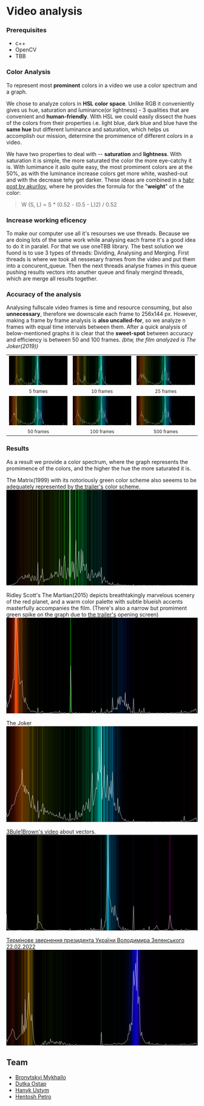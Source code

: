 # Video analysis

### Prerequisites
- c++
- OpenCV
- TBB

### Color Analysis
To represent most **prominent** colors in a video we use a color spectrum and a graph. 

We chose to analyze colors in **HSL** **color** **space**. Unlike RGB it conveniently gives us hue, saturation and luminance(or lightness) - 3 qualities that are convenient and **human-friendly**. With HSL we could easily dissect the hues of the colors from their properties i.e. light blue, dark blue and blue have the **same hue** but different luminance and saturation, which helps us accomplish our mission, determine the promimence of different colors in a video. 

We have two properties to deal with -- **saturation** and **lightness**. With saturation it is simple, the more saturated the color the more eye-catchy it is. With lumimance it aslo quite easy, the most promiment colors are at the 50%, as with the luminance increase colors get more white, washed-out and with the decrease tehy get darker. These ideas are combined in a [habr post by akurilov](https://habr.com/ru/post/524978/), where he provides the formula for the "**weight**" of the color:
> W (S, L) = S * (0.52 - (0.5 - L)2) / 0.52

### Increase working eficency
To make our computer use all it's resourses we use threads. Because we are doing lots of the same work while analysing each frame it's a good idea to do it in paralel. For that we use oneTBB library. The best solution we fuond is to use 3 types of threads: Dividing, Analysing and Merging. First threads is where we took all nessesary frames from the video and put them into a concurent_queue. Then the next threads analyse frames in this queue pushing results vectors into anuther queue and finaly mergind threads, which are merge all results together. 

### Accuracy of the analysis
Analysing fullscale video frames is time and resource consuming, but also **unnecessary**, therefore we downscale each frame to 256x144 px. However, making a frame by frame analysis is **also uncalled-for**, so we analyze n frames with equal time intervals between them. After a quick analysis of below-mentioned graphs it is clear that the **sweet-spot** between accuracy and efficiency is between 50 and 100 frames. *(btw, the film analyzed is The Joker(2019))*
<table align="center">
  <tr>
    <td align="center"><img src="https://github.com/UstymHanyk/VideoAnalyzer/blob/master/samples/joker_5.png" width="250px;" alt=""/><br /><sub>5 frames</sub></td>
    <td align="center"><img src="https://github.com/UstymHanyk/VideoAnalyzer/blob/master/samples/joker_10.png" width="250px;" alt=""/><br /><sub>10 frames</sub></td>
	<td align="center"><img src="https://github.com/UstymHanyk/VideoAnalyzer/blob/master/samples/joker_25.png" width="250px;" alt=""/><br /><sub>25 frames</sub></td>
  </tr>
<tr>
    <td align="center"><img src="https://github.com/UstymHanyk/VideoAnalyzer/blob/master/samples/joker_50.png" width="250px;" alt=""/><br /><sub>50 frames</sub></td>
    <td align="center"><img src="https://github.com/UstymHanyk/VideoAnalyzer/blob/master/samples/joker_100.png" width="250px;" alt=""/><br /><sub>100 frames</sub></td>
	<td align="center"><img src="https://github.com/UstymHanyk/VideoAnalyzer/blob/master/samples/joker_500.png" width="250px;" alt=""/><br /><sub>500 frames</sub></td>
  </tr>
</table>


### Results
As a result we provide a color spectrum, where the graph represents the promimence of the colors, and the higher the hue the more saturated it is.



The Matrix(1999) with its notoriously green color scheme also seeems to be adequately represented by [the trailer's](https://www.youtube.com/watch?v=m8e-FF8MsqU) color scheme.
![The Matrix](samples/matrix_colors.png)

Ridley Scott's The Martian(2015) depicts breathtakingly marvelous scenery of the red planet, and a warm color palette with subtle blueish accents masterfully accompanies the film. (There's also a narrow but promiment green spike on the graph due to [the trailer's](https://www.youtube.com/watch?v=ej3ioOneTy8&t=97s) opening screen)
![The Martian](samples/martian_colors.png)

The Joker
![The Joker](samples/joker_colors.png)

[3Bule1Brown's video](https://www.youtube.com/watch?v=fNk_zzaMoSs&t=4s) about vectors. 
![Vectors](samples/vector_colors.png)

[Термінове звернення президента України Володимира Зеленського 22.02.2022](https://www.youtube.com/watch?v=xKJtI_Vw8Rw) 
![Speech](samples/speech_colors.png)


## Team
- [Bronytskyi Mykhailo](https://github.com/MykhailoBronytskyi)
- [Dutka Ostap](https://github.com/Ostap2003)
- [Hanyk Ustym](https://github.com/UstymHanyk)
- [Hentosh Petro](https://github.com/PHentosh)

